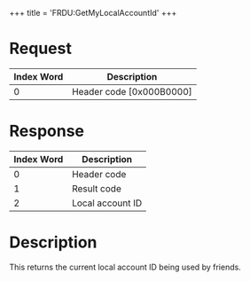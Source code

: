 +++
title = 'FRDU:GetMyLocalAccountId'
+++

# Request

| Index Word | Description                |
|------------|----------------------------|
| 0          | Header code \[0x000B0000\] |

# Response

| Index Word | Description      |
|------------|------------------|
| 0          | Header code      |
| 1          | Result code      |
| 2          | Local account ID |

# Description

This returns the current local account ID being used by friends.